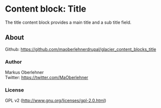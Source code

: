 # Content block: Title
The title content block provides a main title and a sub title field.

## About
Github: https://github.com/maoberlehnerdrupal/glacier_content_blocks_title

### Author
Markus Oberlehner  
Twitter: https://twitter.com/MaOberlehner

### License
GPL v2 (http://www.gnu.org/licenses/gpl-2.0.html)
